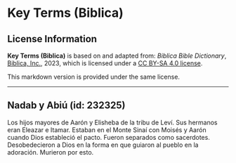 # Key Terms (Biblica)

## License Information

**Key Terms (Biblica)** is based on and adapted from: _Biblica Bible Dictionary_, [Biblica, Inc.](https://www.biblica.com/), 2023, which is licensed under a [CC BY-SA 4.0 license](https://creativecommons.org/licenses/by-sa/4.0/legalcode.en).

This markdown version is provided under the same license.



--------------------------------

## Nadab y Abiú (id: 232325)

Los hijos mayores de Aarón y Elisheba de la tribu de Leví. Sus hermanos eran Eleazar e Itamar. Estaban en el Monte Sinaí con Moisés y Aarón cuando Dios estableció el pacto. Fueron separados como sacerdotes. Desobedecieron a Dios en la forma en que guiaron al pueblo en la adoración. Murieron por esto.


